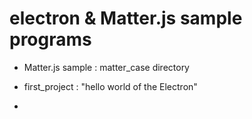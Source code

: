 # electron & Matter.js sample programs

- Matter.js sample : matter_case directory

- first_project : "hello world of the Electron"

- 
